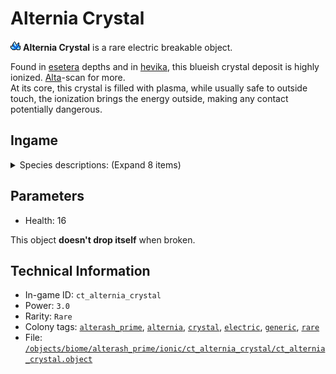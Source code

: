 # Alternia Crystal

<img src="https://raw.githubusercontent.com/Ceterai/Enternia/main/objects/biome/alterash_prime/ionic/ct_alternia_crystal/icon.png" alt="Alternia Crystal icon" loading="lazy" height=16px width="auto" /> **Alternia Crystal** is a rare electric breakable object.

Found in [esetera](https://ceterai.github.io/MyEnternia/Wiki/Tags/Esetera) depths and in [hevika](https://ceterai.github.io/MyEnternia/Wiki/Tags/Hevika), this blueish crystal deposit is highly ionized. [Alta](https://ceterai.github.io/MyEnternia/Wiki/Tags/Alta)-scan for more.  
At its core, this crystal is filled with plasma, while usually safe to outside touch, the ionization brings the energy outside, making any contact potentially dangerous.

## Ingame

<details markdown="1"><summary>Species descriptions: (Expand 8 items)</summary>

- Alta: A crystal full of alternia energy. So powerful! I can break it to get some fully-charged alternia shards.
- Apex: Crystals are quite beautiful.
- Avian: A bunch of shiny crystals.
- Floran: Shiny, pointy rocksss.
- Glitch: Impatient. Crystals are unpleasant when underfoot.
- Human: Ooh, pretty.
- Hylotl: This crystal reminds me of frozen coral.
- Novakid: A sparklin' crystal.

</details>

## Parameters

- Health: 16

This object **doesn't drop itself** when broken.

## Technical Information

- In-game ID: `ct_alternia_crystal`
- Power: `3.0`
- Rarity: `Rare`
- Colony tags: [`alterash_prime`](https://ceterai.github.io/MyEnternia/Wiki/Tags/AlterashPrime), [`alternia`](https://ceterai.github.io/MyEnternia/Wiki/Tags/Alternia), [`crystal`](https://ceterai.github.io/MyEnternia/Wiki/Tags/Crystal), [`electric`](https://ceterai.github.io/MyEnternia/Wiki/Tags/Electric), [`generic`](https://ceterai.github.io/MyEnternia/Wiki/Tags/Generic), [`rare`](https://ceterai.github.io/MyEnternia/Wiki/Tags/Rare)
- File: [`/objects/biome/alterash_prime/ionic/ct_alternia_crystal/ct_alternia_crystal.object`](https://github.com/Ceterai/Enternia/blob/main/objects/biome/alterash_prime/ionic/ct_alternia_crystal/ct_alternia_crystal.object)
